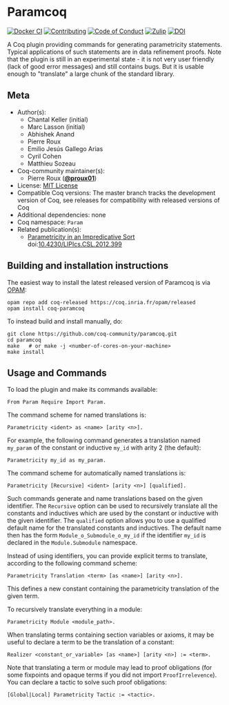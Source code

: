 <!---
This file was generated from `meta.yml`, please do not edit manually.
Follow the instructions on https://github.com/coq-community/templates to regenerate.
--->
# Paramcoq

[![Docker CI][docker-action-shield]][docker-action-link]
[![Contributing][contributing-shield]][contributing-link]
[![Code of Conduct][conduct-shield]][conduct-link]
[![Zulip][zulip-shield]][zulip-link]
[![DOI][doi-shield]][doi-link]

[docker-action-shield]: https://github.com/coq-community/paramcoq/workflows/Docker%20CI/badge.svg?branch=master
[docker-action-link]: https://github.com/coq-community/paramcoq/actions?query=workflow:"Docker%20CI"

[contributing-shield]: https://img.shields.io/badge/contributions-welcome-%23f7931e.svg
[contributing-link]: https://github.com/coq-community/manifesto/blob/master/CONTRIBUTING.md

[conduct-shield]: https://img.shields.io/badge/%E2%9D%A4-code%20of%20conduct-%23f15a24.svg
[conduct-link]: https://github.com/coq-community/manifesto/blob/master/CODE_OF_CONDUCT.md

[zulip-shield]: https://img.shields.io/badge/chat-on%20zulip-%23c1272d.svg
[zulip-link]: https://coq.zulipchat.com/#narrow/stream/237663-coq-community-devs.20.26.20users


[doi-shield]: https://zenodo.org/badge/DOI/10.4230/LIPIcs.CSL.2012.399.svg
[doi-link]: https://doi.org/10.4230/LIPIcs.CSL.2012.399

A Coq plugin providing commands for generating parametricity statements.
Typical applications of such statements are in data refinement proofs.
Note that the plugin is still in an experimental state - it is not very user
friendly (lack of good error messages) and still contains bugs. But it
is usable enough to "translate" a large chunk of the standard library.

## Meta

- Author(s):
  - Chantal Keller (initial)
  - Marc Lasson (initial)
  - Abhishek Anand
  - Pierre Roux
  - Emilio Jesús Gallego Arias
  - Cyril Cohen
  - Matthieu Sozeau
- Coq-community maintainer(s):
  - Pierre Roux ([**@proux01**](https://github.com/proux01))
- License: [MIT License](LICENSE)
- Compatible Coq versions: The master branch tracks the development version of Coq, see releases for compatibility with released versions of Coq
- Additional dependencies: none
- Coq namespace: `Param`
- Related publication(s):
  - [Parametricity in an Impredicative Sort](https://hal.archives-ouvertes.fr/hal-00730913/) doi:[10.4230/LIPIcs.CSL.2012.399](https://doi.org/10.4230/LIPIcs.CSL.2012.399)

## Building and installation instructions

The easiest way to install the latest released version of Paramcoq
is via [OPAM](https://opam.ocaml.org/doc/Install.html):

```shell
opam repo add coq-released https://coq.inria.fr/opam/released
opam install coq-paramcoq
```

To instead build and install manually, do:

``` shell
git clone https://github.com/coq-community/paramcoq.git
cd paramcoq
make   # or make -j <number-of-cores-on-your-machine> 
make install
```


## Usage and Commands

To load the plugin and make its commands available:
```coq
From Param Require Import Param.
```

The command scheme for named translations is:
```
Parametricity <ident> as <name> [arity <n>].
```
For example, the following command generates a translation named `my_param`
of the constant or inductive `my_id` with arity 2 (the default):
```coq
Parametricity my_id as my_param.
```

The command scheme for automatically named translations is:
```coq
Parametricity [Recursive] <ident> [arity <n>] [qualified].
```
Such commands generate and name translations based on the given identifier.
The `Recursive` option can be used to recursively translate all the constants
and inductives which are used by the constant or inductive with the given
identifier. The `qualified` option allows you to use a qualified default name
for the translated constants and inductives. The default name then has the form
`Module_o_Submodule_o_my_id` if the identifier `my_id` is declared in the
`Module.Submodule` namespace.

Instead of using identifiers, you can provide explicit terms to translate,
according to the following command scheme:
```coq
Parametricity Translation <term> [as <name>] [arity <n>].
```
This defines a new constant containing the parametricity translation of
the given term.

To recursively translate everything in a module:
```coq
Parametricity Module <module_path>.
```

When translating terms containing section variables or axioms,
it may be useful to declare a term to be the translation of a constant:
```coq
Realizer <constant_or_variable> [as <name>] [arity <n>] := <term>.
```

Note that translating a term or module may lead to proof obligations (for some
fixpoints and opaque terms if you did not import `ProofIrrelevence`). You can
declare a tactic to solve such proof obligations:
```coq
[Global|Local] Parametricity Tactic := <tactic>.
```
